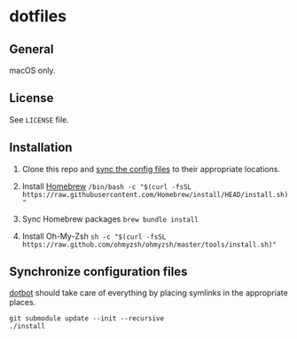 # dotfiles

## General

macOS only.

## License

See `LICENSE` file.

## Installation

1. Clone this repo and [sync the config files](#synchronize-configuration-files) to their appropriate locations.

2. Install [Homebrew](https://brew.sh/)
   `/bin/bash -c "$(curl -fsSL https://raw.githubusercontent.com/Homebrew/install/HEAD/install.sh)"`

3. Sync Homebrew packages
   `brew bundle install`

4. Install Oh-My-Zsh
   `sh -c "$(curl -fsSL https://raw.github.com/ohmyzsh/ohmyzsh/master/tools/install.sh)"`

## Synchronize configuration files

[dotbot](https://github.com/anishathalye/dotbot) should take care of everything by placing symlinks in the appropriate places.

```
git submodule update --init --recursive
./install
```
